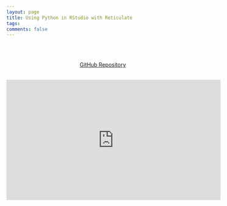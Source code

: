 ```yaml
---
layout: page
title: Using Python in RStudio with Reticulate
tags:
comments: false
---
```

<br><br><center>
[GitHub Repository](https://github.com/sarahymurphy/r-reticulate-tutorial)
<br><br>
<iframe width="560" height="315" src="https://www.youtube.com/embed/WLNo-2CJLLg" title="YouTube video player" frameborder="0" allow="accelerometer; autoplay; clipboard-write; encrypted-media; gyroscope; picture-in-picture" allowfullscreen></iframe>


